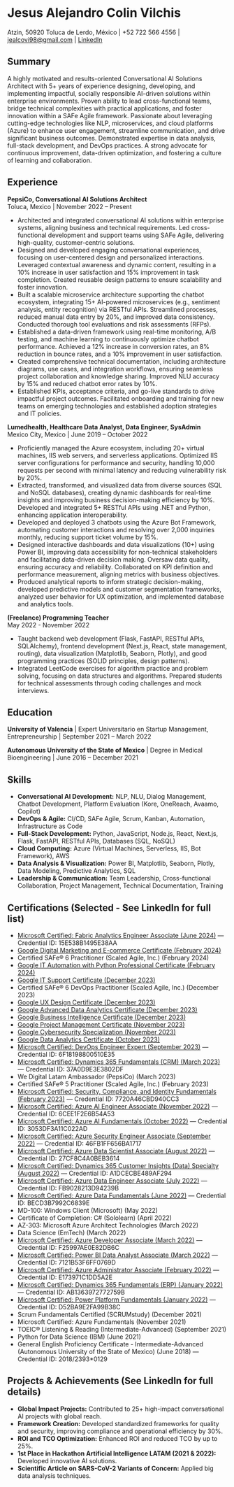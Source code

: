 # Jesus Alejandro Colin Vilchis

Atzin, 50920 Toluca de Lerdo, México | +52 722 566 4556 | jealcovi98@gmail.com | [LinkedIn](https://www.linkedin.com/in/jealcovi/)

## Summary

A highly motivated and results-oriented Conversational AI Solutions Architect with 5+ years of experience designing, developing, and implementing impactful, socially responsible AI-driven solutions within enterprise environments. Proven ability to lead cross-functional teams, bridge technical complexities with practical applications, and foster innovation within a SAFe Agile framework.  Passionate about leveraging cutting-edge technologies like NLP, microservices, and cloud platforms (Azure) to enhance user engagement, streamline communication, and drive significant business outcomes. Demonstrated expertise in data analysis, full-stack development, and DevOps practices.  A strong advocate for continuous improvement, data-driven optimization, and fostering a culture of learning and collaboration.

## Experience

**PepsiCo, Conversational AI Solutions Architect**  
Toluca, Mexico | November 2022 – Present

* Architected and integrated conversational AI solutions within enterprise systems, aligning business and technical requirements. Led cross-functional development and support teams using SAFe Agile, delivering high-quality, customer-centric solutions.
* Designed and developed engaging conversational experiences, focusing on user-centered design and personalized interactions. Leveraged contextual awareness and dynamic content, resulting in a 10% increase in user satisfaction and 15% improvement in task completion. Created reusable design patterns to ensure scalability and foster innovation.
* Built a scalable microservice architecture supporting the chatbot ecosystem, integrating 15+ AI-powered microservices (e.g., sentiment analysis, entity recognition) via RESTful APIs. Streamlined processes, reduced manual data entry by 20%, and improved data consistency. Conducted thorough tool evaluations and risk assessments (RFPs).
* Established a data-driven framework using real-time monitoring, A/B testing, and machine learning to continuously optimize chatbot performance. Achieved a 12% increase in conversion rates, an 8% reduction in bounce rates, and a 10% improvement in user satisfaction.
* Created comprehensive technical documentation, including architecture diagrams, use cases, and integration workflows, ensuring seamless project collaboration and knowledge sharing. Improved NLU accuracy by 15% and reduced chatbot error rates by 10%.
* Established KPIs, acceptance criteria, and go-live standards to drive impactful project outcomes. Facilitated onboarding and training for new teams on emerging technologies and established adoption strategies and IT policies.

**Lumedhealth, Healthcare Data Analyst, Data Engineer, SysAdmin**  
Mexico City, Mexico | June 2019 – October 2022

* Proficiently managed the Azure ecosystem, including 20+ virtual machines, IIS web servers, and serverless applications. Optimized IIS server configurations for performance and security, handling 10,000 requests per second with minimal latency and reducing vulnerability risk by 20%.
* Extracted, transformed, and visualized data from diverse sources (SQL and NoSQL databases), creating dynamic dashboards for real-time insights and improving business decision-making efficiency by 10%. Developed and integrated 5+ RESTful APIs using .NET and Python, enhancing application interoperability.
* Developed and deployed 3 chatbots using the Azure Bot Framework, automating customer interactions and resolving over 2,000 inquiries monthly, reducing support ticket volume by 15%.
* Designed interactive dashboards and data visualizations (10+) using Power BI, improving data accessibility for non-technical stakeholders and facilitating data-driven decision making. Oversaw data quality, ensuring accuracy and reliability.  Collaborated on KPI definition and performance measurement, aligning metrics with business objectives.
* Produced analytical reports to inform strategic decision-making, developed predictive models and customer segmentation frameworks, analyzed user behavior for UX optimization, and implemented database and analytics tools.

**(Freelance) Programming Teacher**  
May 2022 - November 2022

* Taught backend web development (Flask, FastAPI, RESTful APIs, SQLAlchemy), frontend development (Next.js, React, state management, routing), data visualization (Matplotlib, Seaborn, Plotly), and good programming practices (SOLID principles, design patterns).
* Integrated LeetCode exercises for algorithm practice and problem solving, focusing on data structures and algorithms. Prepared students for technical assessments through coding challenges and mock interviews.


## Education

**University of Valencia** | Expert Universitario en Startup Management, Entrepreneurship | September 2021 – March 2022

**Autonomous University of the State of Mexico** | Degree in Medical Bioengineering | June 2016 – December 2021


##  Skills

* **Conversational AI Development:** NLP, NLU, Dialog Management, Chatbot Development, Platform Evaluation (Kore, OneReach, Avaamo, Copilot)
* **DevOps & Agile:** CI/CD, SAFe Agile, Scrum, Kanban, Automation, Infrastructure as Code
* **Full-Stack Development:** Python, JavaScript, Node.js, React, Next.js, Flask, FastAPI, RESTful APIs, Databases (SQL, NoSQL)
* **Cloud Computing:** Azure (Virtual Machines, Serverless, IIS, Bot Framework), AWS
* **Data Analysis & Visualization:** Power BI, Matplotlib, Seaborn, Plotly, Data Modeling, Predictive Analytics, SQL
* **Leadership & Communication:** Team Leadership, Cross-functional Collaboration, Project Management, Technical Documentation, Training

## Certifications (Selected - See LinkedIn for full list)

* [Microsoft Certified: Fabric Analytics Engineer Associate (June 2024)](https://learn.microsoft.com/api/credentials/share/es-mx/jealcovi/15E538B1495E38AA?sharingId=8059736B182BEA06) — Credential ID: 15E538B1495E38AA 
* [Google Digital Marketing and E-commerce Certificate (February 2024)](https://coursera.org/share/848954d49464d837c4b569cf4e81e3fe)
* Certified SAFe® 6 Practitioner (Scaled Agile, Inc.) (February 2024) 
* [Google IT Automation with Python Professional Certificate (February 2024)](https://coursera.org/share/9bcf23673d1c450b7f6c2e1282326889)
* [Google IT Support Certificate (December 2023)](https://coursera.org/share/c058cf24e0b44a3c2a4abe1b789c88f2)
* Certified SAFe® 6 DevOps Practitioner (Scaled Agile, Inc.) (December 2023) 
* [Google UX Design Certificate (December 2023)](https://coursera.org/share/7ae48c8286df757c59fec15d16fd81ca)
* [Google Advanced Data Analytics Certificate (December 2023)](https://coursera.org/share/0d86954d136f18a919cee4c413075022)
* [Google Business Intelligence Certificate (December 2023)](https://coursera.org/share/dac705f315c7675eb5dfd76e1c058a2d)
* [Google Project Management Certificate (November 2023)](https://coursera.org/share/c59d70ddf7e12231b8710abd1f15dc6e)
* [Google Cybersecurity Specialization (November 2023)](https://coursera.org/share/1a690ef2d4f284ed3d298a95e14de1b3)
* [Google Data Analytics Certificate (October 2023)](https://coursera.org/share/7b490c1308de34eb7c054f58c8c7d7a4)
* [Microsoft Certified: DevOps Engineer Expert (September 2023)](https://learn.microsoft.com/api/credentials/share/es-mx/jealcovi/6F18198800510E35?sharingId=8059736B182BEA06) — Credential ID: 6F18198800510E35
* [Microsoft Certified: Dynamics 365 Fundamentals (CRM) (March 2023)](https://learn.microsoft.com/api/credentials/share/es-mx/jealcovi/37A0D9E3E3802DF?sharingId=8059736B182BEA06) — Credential ID: 37A0D9E3E3802DF
* We Digital Latam Ambassador (PepsiCo) (March 2023)
* Certified SAFe® 5 Practitioner (Scaled Agile, Inc.) (February 2023)
* [Microsoft Certified: Security, Compliance, and Identity Fundamentals (February 2023)](https://learn.microsoft.com/api/credentials/share/es-mx/jealcovi/7720A46CBD940CC3?sharingId=8059736B182BEA06) — Credential ID: 7720A46CBD940CC3
* [Microsoft Certified: Azure AI Engineer Associate (November 2022)](https://learn.microsoft.com/api/credentials/share/es-mx/jealcovi/6CEE1F2E6B54A53?sharingId=8059736B182BEA06) — Credential ID: 6CEE1F2E6B54A53
* [Microsoft Certified: Azure AI Fundamentals (October 2022)](https://learn.microsoft.com/api/credentials/share/es-mx/jealcovi/3053DF3A11C022AD?sharingId=8059736B182BEA06) — Credential ID: 3053DF3A11C022AD
* [Microsoft Certified: Azure Security Engineer Associate (September 2022)](https://learn.microsoft.com/api/credentials/share/es-mx/jealcovi/46FB1FF656BA1717?sharingId=8059736B182BEA06) — Credential ID: 46FB1FF656BA1717
* [Microsoft Certified: Azure Data Scientist Associate (August 2022)](https://learn.microsoft.com/api/credentials/share/es-mx/jealcovi/27CF8C4A0BEB3614?sharingId=8059736B182BEA06) — Credential ID: 27CF8C4A0BEB3614
* [Microsoft Certified: Dynamics 365 Customer Insights (Data) Specialty (August 2022)](https://learn.microsoft.com/api/credentials/share/es-mx/jealcovi/A1DCECBE489AF294?sharingId=8059736B182BEA06) — Credential ID: A1DCECBE489AF294
* [Microsoft Certified: Azure Data Engineer Associate (July 2022)](https://learn.microsoft.com/api/credentials/share/es-mx/jealcovi/FB9028213D94239B?sharingId=8059736B182BEA06) — Credential ID: FB9028213D94239B
* [Microsoft Certified: Azure Data Fundamentals (June 2022)](https://learn.microsoft.com/api/credentials/share/es-mx/jealcovi/BECD3B7992C6839E?sharingId=8059736B182BEA06) — Credential ID: BECD3B7992C6839E
* MD-100: Windows Client (Microsoft) (May 2022)
* Certificate of Completion: C# (Sololearn) (April 2022) 
* AZ-303: Microsoft Azure Architect Technologies (March 2022)
* Data Science (EmTech) (March 2022)
* [Microsoft Certified: Azure Developer Associate (March 2022)](https://learn.microsoft.com/api/credentials/share/es-mx/jealcovi/F25997AE0E82DB6C?sharingId=8059736B182BEA06) — Credential ID: F25997AE0E82DB6C
* [Microsoft Certified: Power BI Data Analyst Associate (March 2022)](https://learn.microsoft.com/api/credentials/share/es-mx/jealcovi/7121B53F6FF0769D?sharingId=8059736B182BEA06) — Credential ID: 7121B53F6FF0769D
* [Microsoft Certified: Azure Administrator Associate (February 2022)](https://learn.microsoft.com/api/credentials/share/es-mx/jealcovi/E173971C1DD5A2E?sharingId=8059736B182BEA06) — Credential ID: E173971C1DD5A2E
* [Microsoft Certified: Dynamics 365 Fundamentals (ERP) (January 2022)](https://learn.microsoft.com/api/credentials/share/es-mx/jealcovi/AB1363972772759B?sharingId=8059736B182BEA06) — Credential ID: AB1363972772759B
* [Microsoft Certified: Power Platform Fundamentals (January 2022)](https://learn.microsoft.com/api/credentials/share/es-mx/jealcovi/D52BA9E2FA99B38C?sharingId=8059736B182BEA06) — Credential ID: D52BA9E2FA99B38C
* Scrum Fundamentals Certified (SCRUMstudy) (December 2021) 
* Microsoft Certified: Azure Fundamentals (November 2021)
* TOEIC® Listening & Reading (Intermediate-Advanced) (September 2021) 
* Python for Data Science (IBM) (June 2021) 
* General English Proficiency Certificate - Intermediate-Advanced (Autonomous University of the State of Mexico) (June 2018) — Credential ID: 2018/2393*0129


## Projects & Achievements (See LinkedIn for full details)

* **Global Impact Projects:** Contributed to 25+ high-impact conversational AI projects with global reach.
* **Framework Creation:** Developed standardized frameworks for quality and security, improving compliance and operational efficiency by 30%.
* **ROI and TCO Optimization:** Enhanced ROI and reduced TCO by up to 25%.
* **1st Place in Hackathon Artificial Intelligence LATAM (2021 & 2022):** Developed innovative AI solutions.
* **Scientific Article on SARS-CoV-2 Variants of Concern:** Applied big data analysis techniques.